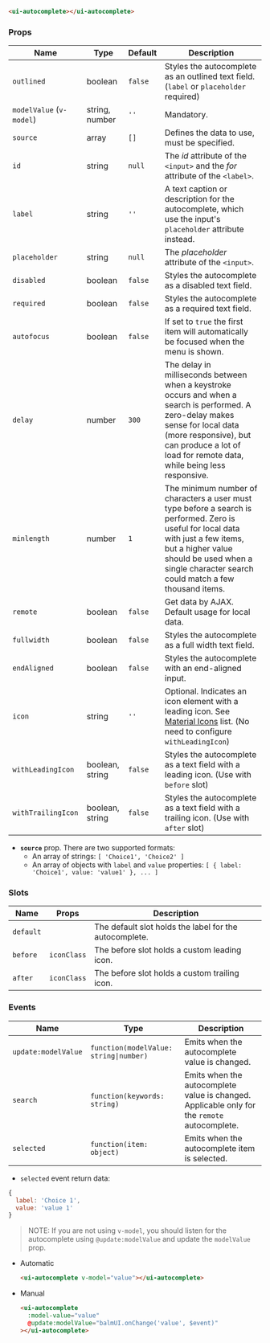 ```html
<ui-autocomplete></ui-autocomplete>
```

### Props

| Name                     | Type            | Default | Description                                                                                                                                                                                                                             |
| ------------------------ | --------------- | ------- | --------------------------------------------------------------------------------------------------------------------------------------------------------------------------------------------------------------------------------------- |
| `outlined`               | boolean         | `false` | Styles the autocomplete as an outlined text field. (`label` or `placeholder` required)                                                                                                                                                  |
| `modelValue` (`v-model`) | string, number  | `''`    | Mandatory.                                                                                                                                                                                                                              |
| `source`                 | array           | `[]`    | Defines the data to use, must be specified.                                                                                                                                                                                             |
| `id`                     | string          | `null`  | The _id_ attribute of the `<input>` and the _for_ attribute of the `<label>`.                                                                                                                                                           |
| `label`                  | string          | `''`    | A text caption or description for the autocomplete, which use the input's `placeholder` attribute instead.                                                                                                                              |
| `placeholder`            | string          | `null`  | The _placeholder_ attribute of the `<input>`.                                                                                                                                                                                           |
| `disabled`               | boolean         | `false` | Styles the autocomplete as a disabled text field.                                                                                                                                                                                       |
| `required`               | boolean         | `false` | Styles the autocomplete as a required text field.                                                                                                                                                                                       |
| `autofocus`              | boolean         | `false` | If set to `true` the first item will automatically be focused when the menu is shown.                                                                                                                                                   |
| `delay`                  | number          | `300`   | The delay in milliseconds between when a keystroke occurs and when a search is performed. A zero-delay makes sense for local data (more responsive), but can produce a lot of load for remote data, while being less responsive.        |
| `minlength`              | number          | `1`     | The minimum number of characters a user must type before a search is performed. Zero is useful for local data with just a few items, but a higher value should be used when a single character search could match a few thousand items. |
| `remote`                 | boolean         | `false` | Get data by AJAX. Default usage for local data.                                                                                                                                                                                         |
| `fullwidth`              | boolean         | `false` | Styles the autocomplete as a full width text field.                                                                                                                                                                                     |
| `endAligned`             | boolean         | `false` | Styles the autocomplete with an end-aligned input.                                                                                                                                                                                      |
| `icon`                   | string          | `''`    | Optional. Indicates an icon element with a leading icon. See [Material Icons](/#/icons) list. (No need to configure `withLeadingIcon`)                                                                                                  |
| `withLeadingIcon`        | boolean, string | `false` | Styles the autocomplete as a text field with a leading icon. (Use with `before` slot)                                                                                                                                                   |
| `withTrailingIcon`       | boolean, string | `false` | Styles the autocomplete as a text field with a trailing icon. (Use with `after` slot)                                                                                                                                                   |

- **`source`** prop. There are two supported formats:
  - An array of strings: `[ 'Choice1', 'Choice2' ]`
  - An array of objects with `label` and `value` properties: `[ { label: 'Choice1', value: 'value1' }, ... ]`

### Slots

| Name      | Props       | Description                                            |
| --------- | ----------- | ------------------------------------------------------ |
| `default` |             | The default slot holds the label for the autocomplete. |
| `before`  | `iconClass` | The before slot holds a custom leading icon.           |
| `after`   | `iconClass` | The before slot holds a custom trailing icon.          |

### Events

| Name                | Type                                   | Description                                                                                  |
| ------------------- | -------------------------------------- | -------------------------------------------------------------------------------------------- |
| `update:modelValue` | `function(modelValue: string\|number)` | Emits when the autocomplete value is changed.                                                |
| `search`            | `function(keywords: string)`           | Emits when the autocomplete value is changed. Applicable only for the `remote` autocomplete. |
| `selected`          | `function(item: object)`               | Emits when the autocomplete item is selected.                                                |

- `selected` event return data:

```js
{
  label: 'Choice 1',
  value: 'value 1'
}
```

> NOTE: If you are not using `v-model`, you should listen for the autocomplete using `@update:modelValue` and update the `modelValue` prop.

- Automatic

  ```html
  <ui-autocomplete v-model="value"></ui-autocomplete>
  ```

- Manual

  ```html
  <ui-autocomplete
    :model-value="value"
    @update:modelValue="balmUI.onChange('value', $event)"
  ></ui-autocomplete>
  ```
